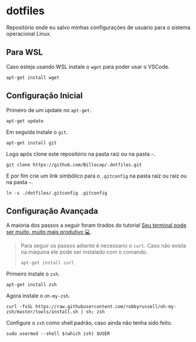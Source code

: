 # dotfiles

Repositório onde eu salvo minhas configurações de usuário para o sistema operacional Linux.

## Para WSL
Caso esteja usando WSL instale o `wget` para poder usar o VSCode.
```
apt-get install wget
```

## Configuração Inicial
Primeiro de um update no `apt-get`.
```shell
apt-get update
```
Em seguida instale o `git`.
```shell
apt-get install git
```
Logo após clone este repositório na pasta raiz ou na pasta `~`.
```shell
git clone https://github.com/Billocap/.dotfiles.git
```
E por fim crie um link simbólico para o `.gitconfig` na pasta raiz ou raiz ou na pasta `~`.
```shell
ln -s ./dotfiles/.gitconfig .gitconfig
```

## Configuração Avançada
A maioria dos passos a seguir foram tirados do tutorial [Seu terminal pode ser muito, muito mais produtivo 💻](https://ivanaugustobd.medium.com/seu-terminal-pode-ser-muito-muito-mais-produtivo-3159c8ef77b2).

> Para seguir os passos adiante é necessario o `curl`. Caso não exista na máquina ele pode ser instalado com o comando.
> ```shell
> apt-get install curl
> ```

Primeiro instale o `zsh`.
```shell
apt-get install zsh
```
Agora instale o `oh-my-zsh`.
```shell
curl -fsSL https://raw.githubusercontent.com/robbyrussell/oh-my-zsh/master/tools/install.sh | sh; zsh
```
Configure o `zsh` como shell padrão, caso ainda não tenha sido feito.
```shell
sudo usermod --shell $(which zsh) $USER
```